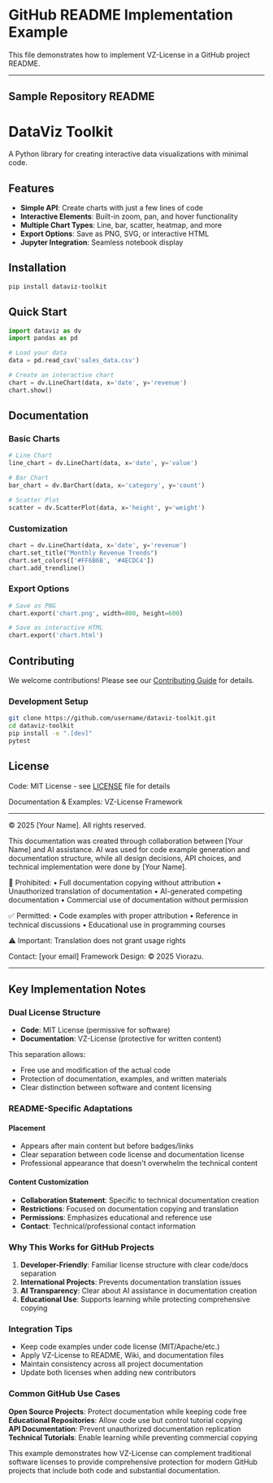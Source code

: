 # GitHub README Implementation Example

This file demonstrates how to implement VZ-License in a GitHub project README.

---

## Sample Repository README

# DataViz Toolkit

A Python library for creating interactive data visualizations with minimal code.

## Features

- **Simple API**: Create charts with just a few lines of code
- **Interactive Elements**: Built-in zoom, pan, and hover functionality  
- **Multiple Chart Types**: Line, bar, scatter, heatmap, and more
- **Export Options**: Save as PNG, SVG, or interactive HTML
- **Jupyter Integration**: Seamless notebook display

## Installation

```bash
pip install dataviz-toolkit
```

## Quick Start

```python
import dataviz as dv
import pandas as pd

# Load your data
data = pd.read_csv('sales_data.csv')

# Create an interactive chart
chart = dv.LineChart(data, x='date', y='revenue')
chart.show()
```

## Documentation

### Basic Charts

```python
# Line Chart
line_chart = dv.LineChart(data, x='date', y='value')

# Bar Chart  
bar_chart = dv.BarChart(data, x='category', y='count')

# Scatter Plot
scatter = dv.ScatterPlot(data, x='height', y='weight')
```

### Customization

```python
chart = dv.LineChart(data, x='date', y='revenue')
chart.set_title("Monthly Revenue Trends")
chart.set_colors(['#FF6B6B', '#4ECDC4'])
chart.add_trendline()
```

### Export Options

```python
# Save as PNG
chart.export('chart.png', width=800, height=600)

# Save as interactive HTML
chart.export('chart.html')
```

## Contributing

We welcome contributions! Please see our [Contributing Guide](CONTRIBUTING.md) for details.

### Development Setup

```bash
git clone https://github.com/username/dataviz-toolkit.git
cd dataviz-toolkit
pip install -e ".[dev]"
pytest
```

## License

Code: MIT License - see [LICENSE](LICENSE) file for details

Documentation & Examples: VZ-License Framework

---

© 2025 [Your Name]. All rights reserved.

This documentation was created through collaboration between [Your Name] and AI assistance. AI was used for code example generation and documentation structure, while all design decisions, API choices, and technical implementation were done by [Your Name].

🚫 Prohibited:
• Full documentation copying without attribution
• Unauthorized translation of documentation
• AI-generated competing documentation
• Commercial use of documentation without permission

✅ Permitted:
• Code examples with proper attribution
• Reference in technical discussions
• Educational use in programming courses

⚠️ Important: Translation does not grant usage rights

Contact: [your email]
Framework Design: © 2025 Viorazu.

---

## Key Implementation Notes

### Dual License Structure
- **Code**: MIT License (permissive for software)
- **Documentation**: VZ-License (protective for written content)

This separation allows:
- Free use and modification of the actual code
- Protection of documentation, examples, and written materials
- Clear distinction between software and content licensing

### README-Specific Adaptations

#### Placement
- Appears after main content but before badges/links
- Clear separation between code license and documentation license
- Professional appearance that doesn't overwhelm the technical content

#### Content Customization
- **Collaboration Statement**: Specific to technical documentation creation
- **Restrictions**: Focused on documentation copying and translation
- **Permissions**: Emphasizes educational and reference use
- **Contact**: Technical/professional contact information

### Why This Works for GitHub Projects

1. **Developer-Friendly**: Familiar license structure with clear code/docs separation
2. **International Projects**: Prevents documentation translation issues
3. **AI Transparency**: Clear about AI assistance in documentation creation
4. **Educational Use**: Supports learning while protecting comprehensive copying

### Integration Tips

- Keep code examples under code license (MIT/Apache/etc.)
- Apply VZ-License to README, Wiki, and documentation files
- Maintain consistency across all project documentation
- Update both licenses when adding new contributors

### Common GitHub Use Cases

**Open Source Projects**: Protect documentation while keeping code free
**Educational Repositories**: Allow code use but control tutorial copying  
**API Documentation**: Prevent unauthorized documentation replication
**Technical Tutorials**: Enable learning while preventing commercial copying

This example demonstrates how VZ-License can complement traditional software licenses to provide comprehensive protection for modern GitHub projects that include both code and substantial documentation.
